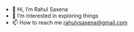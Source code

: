 - 👋 Hi, I’m Rahul Saxena
- 👀 I’m interested in exploring things
- 📫 How to reach me rahulvsaxena@gmail.com

<!---
rahulvsaxena/rahulvsaxena is a ✨ special ✨ repository because its `README.md` (this file) appears on your GitHub profile.
You can click the Preview link to take a look at your changes.
--->
